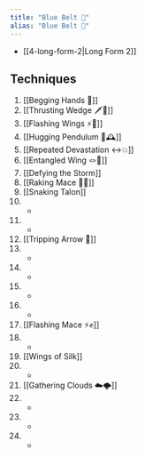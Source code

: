 ```yaml
---
title: "Blue Belt 🔵"
alias: "Blue Belt 🔵"
---
```

- [[4-long-form-2|Long Form 2]]
## Techniques
1. [[Begging Hands 🤲]]
2. [[Thrusting Wedge 🗡️🔼]]
3. [[Flashing Wings ⚡🪽]]
4. [[Hugging Pendulum 🤗🕰️]]
5. [[Repeated Devastation ↔️💥]]
6. [[Entangled Wing 🪢🪽]]
7. [[Defying the Storm]]
8. [[Raking Mace 🧹✊]]
9. [[Snaking Talon]]
10. -
11. -
12. [[Tripping Arrow 🏹]]
13. -
14. -
15. -
16. -
17. [[Flashing Mace ⚡✊]]
18. -
19. [[Wings of Silk]]
20. -
21. [[Gathering Clouds ☁️🌩️]]
22. -
23. -
24. -
